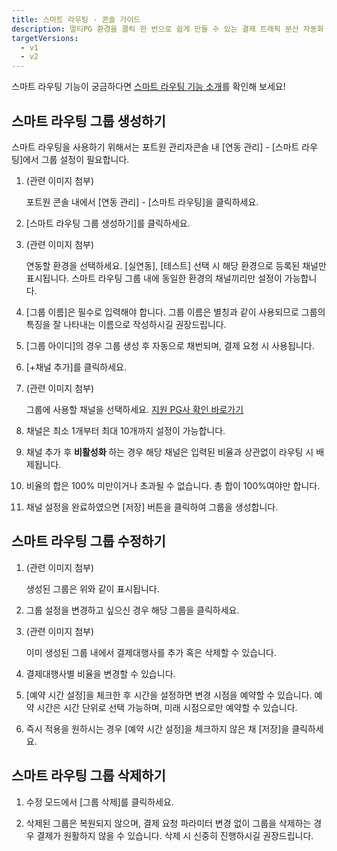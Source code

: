 ```yaml
---
title: 스마트 라우팅 - 콘솔 가이드
description: 멀티PG 환경을 클릭 한 번으로 쉽게 만들 수 있는 결제 트래픽 분산 자동화 서비스 입니다.
targetVersions:
  - v1
  - v2
---
```


<div class="hint" data-style="info">

스마트 라우팅 기능이 궁금하다면 [스마트 라우팅 기능 소개](https://developers.portone.io/opi/ko/extra/smart-routing/intro)를 확인해 보세요!

</div>

## 스마트 라우팅 그룹 생성하기

스마트 라우팅을 사용하기 위해서는 포트원 관리자콘솔 내 \[연동 관리] - \[스마트 라우팅]에서 그룹 설정이 필요합니다.

1. (관련 이미지 첨부)

   포트원 콘솔 내에서 \[연동 관리] - \[스마트 라우팅]을 클릭하세요.

2. \[스마트 라우팅 그룹 생성하기]를 클릭하세요.

3. (관련 이미지 첨부)

   연동할 환경을 선택하세요. \[실연동], \[테스트] 선택 시 해당 환경으로 등록된 채널만 표시됩니다.
   스마트 라우팅 그룹 내에 동일한 환경의 채널끼리만 설정이 가능합니다.

4. \[그룹 이름]은 필수로 입력해야 합니다. 그룹 이름은 별칭과 같이 사용되므로 그룹의 특징을
   잘 나타내는 이름으로 작성하시길 권장드립니다.

5. \[그룹 아이디]의 경우 그룹 생성 후 자동으로 채번되며, 결제 요청 시 사용됩니다.

6. \[+채널 추가]를 클릭하세요.

7. (관련 이미지 첨부)

   그룹에 사용할 채널을 선택하세요. [지원 PG사 확인 바로가기](https://developers.portone.io/opi/ko/extra/smart-routing/intro?v=v2#사용-가능한-pg사-및-결제수단-)

8. 채널은 최소 1개부터 최대 10개까지 설정이 가능합니다.

9. 채널 추가 후 **비활성화** 하는 경우 해당 채널은 입력된 비율과 상관없이 라우팅 시 배제됩니다.

10. 비율의 합은 100% 미만이거나 초과될 수 없습니다. 총 합이 100%여야만 합니다.

11. 채널 설정을 완료하였으면 \[저장] 버튼을 클릭하여 그룹을 생성합니다.

## 스마트 라우팅 그룹 수정하기

1. (관련 이미지 첨부)

   생성된 그룹은 위와 같이 표시됩니다.

2. 그룹 설정을 변경하고 싶으신 경우 해당 그룹을 클릭하세요.

3. (관련 이미지 첨부)

   이미 생성된 그룹 내에서 결제대행사를 추가 혹은 삭제할 수 있습니다.

4. 결제대행사별 비율을 변경할 수 있습니다.

5. \[예약 시간 설정]을 체크한 후 시간을 설정하면 변경 시점을 예약할 수 있습니다. 예약 시간은 시간 단위로
   선택 가능하며, 미래 시점으로만 예약할 수 있습니다.

6. 즉시 적용을 원하시는 경우 \[예약 시간 설정]을 체크하지 않은 채 \[저장]을 클릭하세요.

## 스마트 라우팅 그룹 삭제하기

1. 수정 모드에서 \[그룹 삭제]를 클릭하세요.

2. 삭제된 그룹은 복원되지 않으며, 결제 요청 파라미터 변경 없이 그룹을 삭제하는 경우 결제가
   원활하지 않을 수 있습니다. 삭제 시 신중히 진행하시길 권장드립니다.
